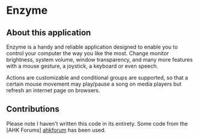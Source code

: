 Enzyme
======

About this application
---------------

Enzyme is a handy and reliable application designed to enable you to control your computer the way you like the most. Change monitor brightness, system volume, window transparency, and many more features with a mouse gesture, a joystick, a keyboard or even speech. 

Actions are customizable and conditional groups are supported, so that a certain mouse movement may play/pause a song on media players but refresh an internet page on browsers.

Contributions
---------------

Please note I haven't written this code in its entirety. Some code from the [AHK Forums] [ahkforum] has been used.

[ahkforum]: [http://www.autohotkey.com/board/]
